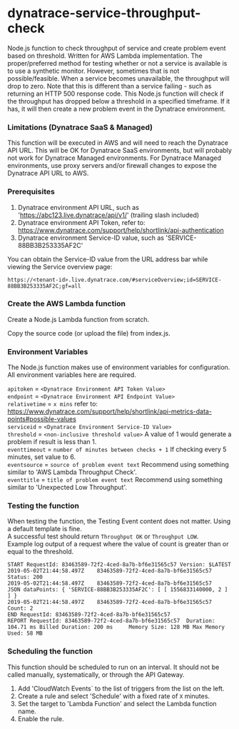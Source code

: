 # dynatrace-service-throughput-check
Node.js function to check throughput of service and create problem event based on threshold.  Written for AWS Lambda implementation.
The proper/preferred method for testing whether or not a service is available is to use a synthetic monitor.  However, sometimes that is not possible/feasible.  When a service becomes unavailable, the throughput will drop to zero.  Note that this is different than a service failing - such as returning an HTTP 500 response code.  This Node.js function will check if the throughput has dropped below a threshold in a specified timeframe.  If it has, it will then create a new problem event in the Dynatrace environment.

### Limitations (Dynatrace SaaS & Managed)
This function will be executed in AWS and will need to reach the Dynatrace API URL.  This will be OK for Dynatrace SaaS environments, but will probably not work for Dynatrace Managed environments.  For Dynatrace Managed environments, use proxy servers and/or firewall changes to expose the Dynatrace API URL to AWS.

### Prerequisites
1) Dynatrace environment API URL, such as 'https://abc123.live.dynatrace/api/v1/' (trailing slash included)
2) Dynatrace environment API Token, refer to: https://www.dynatrace.com/support/help/shortlink/api-authentication
3) Dynatrace environment Service-ID value, such as 'SERVICE-88BB3B253335AF2C'

You can obtain the Service-ID value from the URL address bar while viewing the Service overview page:
```
https://<tenant-id>.live.dynatrace.com/#serviceOverview;id=SERVICE-88BB3B253335AF2C;gf=all
```

### Create the AWS Lambda function

Create a Node.js Lambda function from scratch.

Copy the source code (or upload the file) from index.js.

### Environment Variables

The Node.js function makes use of environment variables for configuration.  All environment variables here are required.

``apitoken`` = ``<Dynatrace Environment API Token Value>``\
``endpoint`` = ``<Dynatrace Environment API Endpoint Value>``\
``relativetime`` = ``x mins`` refer to: https://www.dynatrace.com/support/help/shortlink/api-metrics-data-points#possible-values \
``serviceid`` = ``<Dynatrace Environment Service-ID Value>``\
``threshold`` = ``<non-inclusive threshold value>`` A value of 1 would generate a problem if result is less than 1.\
``eventtimeout`` = ``number of minutes between checks + 1`` If checking every 5 minutes, set value to 6.\
``eventsource`` = ``source of problem event text`` Recommend using something similar to 'AWS Lambda Throughput Check'.\
``eventtitle`` = ``title of problem event text`` Recommend using something similar to 'Unexpected Low Throughput'.


### Testing the function
When testing the function, the Testing Event content does not matter.  Using a default template is fine.\
A successful test should return ``Throughput OK`` or ``Throughput LOW``.\
Example log output of a request where the value of count is greater than or equal to the threshold.
```
START RequestId: 83463589-72f2-4ced-8a7b-bf6e31565c57 Version: $LATEST
2019-05-02T21:44:58.497Z	83463589-72f2-4ced-8a7b-bf6e31565c57	Status: 200
2019-05-02T21:44:58.497Z	83463589-72f2-4ced-8a7b-bf6e31565c57	JSON dataPoints: { 'SERVICE-88BB3B253335AF2C': [ [ 1556833140000, 2 ] ] }
2019-05-02T21:44:58.497Z	83463589-72f2-4ced-8a7b-bf6e31565c57	Count: 2
END RequestId: 83463589-72f2-4ced-8a7b-bf6e31565c57
REPORT RequestId: 83463589-72f2-4ced-8a7b-bf6e31565c57	Duration: 104.71 ms	Billed Duration: 200 ms 	Memory Size: 128 MB	Max Memory Used: 58 MB	
```

### Scheduling the function

This function should be scheduled to run on an interval.  It should not be called manually, systematically, or through the API Gateway.
1) Add 'CloudWatch Events` to the list of triggers from the list on the left.
2) Create a rule and select 'Schedule' with a fixed rate of ``X`` minutes.
3) Set the target to 'Lambda Function' and select the Lambda function name.
4) Enable the rule.
